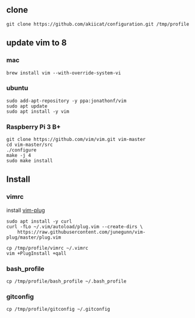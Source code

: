 
## clone

```shell
git clone https://github.com/akiicat/configuration.git /tmp/profile
```
## update vim to 8

### mac

```shell
brew install vim --with-override-system-vi
```

### ubuntu

```shell
sudo add-apt-repository -y ppa:jonathonf/vim
sudo apt update
sudo apt install -y vim
```

### Raspberry Pi 3 B+

```shell
git clone https://github.com/vim/vim.git vim-master
cd vim-master/src
./configure
make -j 4
sudo make install
```

## Install

### vimrc

install [vim-plug](https://github.com/junegunn/vim-plug)

```shell
sudo apt install -y curl
curl -fLo ~/.vim/autoload/plug.vim --create-dirs \
    https://raw.githubusercontent.com/junegunn/vim-plug/master/plug.vim
```

```shell
cp /tmp/profile/vimrc ~/.vimrc
vim +PlugInstall +qall
```

### bash_profile

```shell
cp /tmp/profile/bash_profile ~/.bash_profile
```

### gitconfig

```shell
cp /tmp/profile/gitconfig ~/.gitconfig
```

